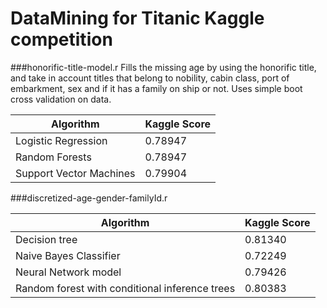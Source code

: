 # DataMining for Titanic Kaggle competition

###honorific-title-model.r
  Fills the missing age by using the honorific title, and take in account titles that belong to nobility, cabin class, port of embarkment, sex and if it has a family on ship or not. Uses simple boot cross validation on data.
  
|Algorithm   | Kaggle Score   |
|---|---|
| Logistic Regression  | 0.78947  |
| Random Forests  |  0.78947|
| Support Vector Machines  |  0.79904 |


###discretized-age-gender-familyId.r

|Algorithm   | Kaggle Score   |
|---|---|
|  Decision tree | 0.81340  |
|  Naive Bayes Classifier |  0.72249|
|  Neural Network model |  0.79426 |
|  Random forest with conditional inference trees | 0.80383 |

